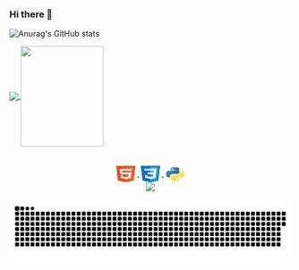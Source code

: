 ### Hi there 👋

![Anurag's GitHub stats](https://github-readme-stats.vercel.app/api?username=michaelsalmeida&show_icons=true&theme=tokyonight)
<br>



<div>
  <a href="https://github.com/michaelsalmeida">
  
  <img height="180em"  align="center" src="https://github-readme-stats.vercel.app/api/top-langs/?username=michaelsalmeida&layout=compact&langs_count=7&theme=react" />

  <img align="center" width="148" height="180" src="https://media1.tenor.com/images/68e8337fb4eb7e40645d832c64762a8b/tenor.gif?itemid=19443613">
</div>
 <br>
<div  align="center"> 
  <div style="display: inline_block"><br>
  <!--<img align="center" alt="Rafa-Js" height="30" width="40" src="https://raw.githubusercontent.com/devicons/devicon/master/icons/javascript/javascript-plain.svg">-->
  <img align="center" alt="HTML" height="30" width="40" src="https://raw.githubusercontent.com/devicons/devicon/master/icons/html5/html5-original.svg">
  <img align="center" alt="CSS" height="30" width="40" src="https://raw.githubusercontent.com/devicons/devicon/master/icons/css3/css3-original.svg">
  <img align="center" alt="Python" height="30" width="40" src="https://raw.githubusercontent.com/devicons/devicon/master/icons/python/python-original.svg">
  <!--<img align="center" alt="java" height="30" width="40" src="https://raw.githubusercontent.com/devicons/devicon/master/icons/java/java-original.svg">-->
 
    
</div>
  <a href="https://www.linkedin.com/in/michael-almeida-34a97b22a" target="_blank"><img src="https://img.shields.io/badge/-LinkedIn-%230077B5?style=for-the-badge&logo=linkedin&logoColor=white" target="_blank"></a>
 
  ![Snake animation](https://github.com/MatthewsTomts/MatthewsTomts/blob/output/github-contribution-grid-snake.svg)
 
</div>

<!--
**michaelsalmeida/michaelsalmeida** is a ✨ _special_ ✨ repository because its `README.md` (this file) appears on your GitHub profile.

Here are some ideas to get you started:

- 🔭 I’m currently working on ...
- 🌱 I’m currently learning ...
- 👯 I’m looking to collaborate on ...
- 🤔 I’m looking for help with ...
- 💬 Ask me about ...
- 📫 How to reach me: ...
- 😄 Pronouns: ...
- ⚡ Fun fact: ...
-->
